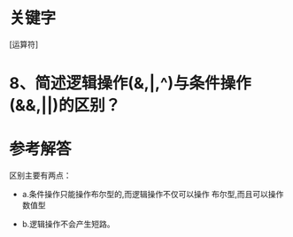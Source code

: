# 关键字

\[运算符\]

# 8、简述逻辑操作\(&,\|,^\)与条件操作\(&&,\|\|\)的区别？

# 参考解答

区别主要有两点：

* a.条件操作只能操作布尔型的,而逻辑操作不仅可以操作  布尔型,而且可以操作数值型

* b.逻辑操作不会产生短路。



